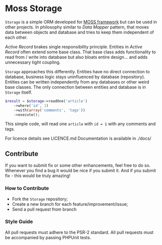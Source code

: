# Moss Storage

`Storage` is a simple ORM developed for [MOSS framework](https://github.com/potfur/moss) but can be used in other projects.
In philosophy similar to _Data Mapper_ pattern, that moves data between objects and database and tries to keep them independent of each other.

_Active Record_ brakes single responsibility principle. Entities in _Active Record_ often extend some base class.
That base class adds functionality to read from / write into database but also bloats entire design... and adds unnecessary tight coupling.

`Storage` approaches this differently. Entities have no direct connection to database, business logic stays uninfluenced by database (repository).
Entities can be written independently from any databases or other weird base classes.
The only connection between entities and database is in `Storage` itself.

```php
$result = $storage->readOne('article')
	->where('id', 1)
	->with(array('comments', 'tags'))
	->execute();
```

This simple code, will read one `article` with `id = 1` with any comments and tags.

For licence details see LICENCE.md
Documentation is available in ./docs/

## Contribute

If you want to submit fix or some other enhancements, feel free to do so.
Whenever you find a bug it would be nice if you submit it.
And if you submit fix - this would be truly amazing!

### How to Contribute

 * Fork the `Storage` repository;
 * Create a new branch for each feature/improvement/issue;
 * Send a pull request from branch

### Style Guide

All pull requests must adhere to the PSR-2 standard.
All pull requests must be accompanied by passing PHPUnit tests.